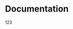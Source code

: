 ﻿---
Author: stanac
CreatedDate: 2017-04-13
Title: Documentation
RenderTitle: false
IsHtml: false
---

# Documentation

<div id="docs-content"></div>

123